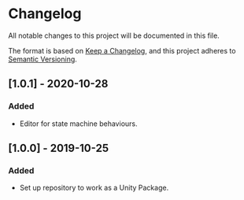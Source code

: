 # Changelog
All notable changes to this project will be documented in this file.

The format is based on [Keep a Changelog](https://keepachangelog.com/en/1.0.0/),
and this project adheres to [Semantic Versioning](https://semver.org/spec/v2.0.0.html).

## [1.0.1] - 2020-10-28
### Added
- Editor for state machine behaviours.

## [1.0.0] - 2019-10-25
### Added
- Set up repository to work as a Unity Package.